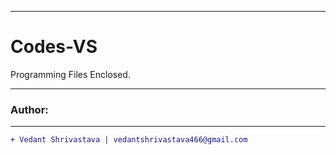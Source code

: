 __________________________________________________________________________________________________________________
# Codes-VS
Programming Files Enclosed.
_________________________________________________________________________________________________________________
### Author:
----------------------------------
```diff
+ Vedant Shrivastava | vedantshrivastava466@gmail.com
```

